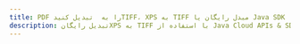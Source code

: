 ---title: PDF را به  تبدیل کنیدTIFF، XPS به TIFF مبدل رایگان یا Java SDKdescription: تبدیل رایگانXPS به TIFF با استفاده از Java Cloud APIs & SDK همچنین اسناد PDF را در Cloud ایجاد، ویرایش و رندر کنید.---